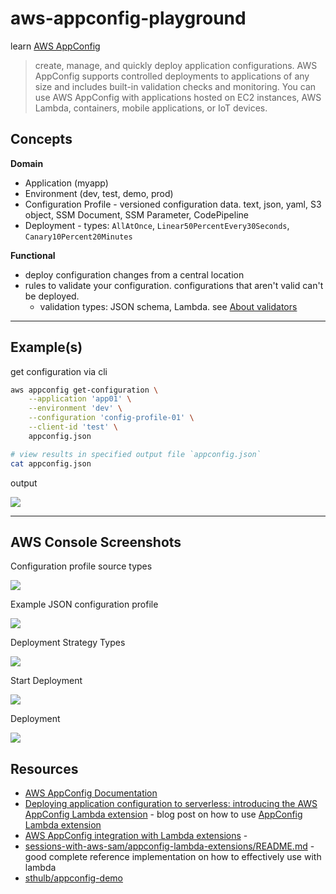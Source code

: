 # aws-appconfig-playground

learn [AWS AppConfig](https://docs.aws.amazon.com/appconfig/latest/userguide/what-is-appconfig.html)

> create, manage, and quickly deploy application configurations. AWS AppConfig supports controlled deployments to applications of any size and includes built-in validation checks and monitoring. You can use AWS AppConfig with applications hosted on EC2 instances, AWS Lambda, containers, mobile applications, or IoT devices.



## Concepts

**Domain**

* Application (myapp)
* Environment (dev, test, demo, prod)
* Configuration Profile - versioned configuration data.  text, json, yaml, S3 object, SSM Document, SSM Parameter, CodePipeline
* Deployment - types: `AllAtOnce`, `Linear50PercentEvery30Seconds`, `Canary10Percent20Minutes`

**Functional**

* deploy configuration changes from a central location
* rules to validate your configuration. configurations that aren't valid can't be deployed.
    * validation types: JSON schema, Lambda. see [About validators](https://docs.aws.amazon.com/appconfig/latest/userguide/appconfig-creating-configuration-and-profile-validators.html)


---

## Example(s)

get configuration via cli
```sh
aws appconfig get-configuration \
    --application 'app01' \
    --environment 'dev' \
    --configuration 'config-profile-01' \
    --client-id 'test' \
    appconfig.json

# view results in specified output file `appconfig.json`
cat appconfig.json
```

output

![](https://www.evernote.com/l/AAEqjn5qdblEL5J0kWjsMG2g4OkInAN-hOkB/image.png)

---

## AWS Console Screenshots


Configuration profile source types

![](https://www.evernote.com/l/AAFPtmY9U1tLhL_v42m3BOxd-jtaQ0ZYJBsB/image.png)

Example JSON configuration profile

![](https://www.evernote.com/l/AAG_2LdzxtpK6o_hfXg_hc2Q-ZfMkjGMCGkB/image.png)

Deployment Strategy Types

![](https://www.evernote.com/l/AAEujdNkJthBD7jwMEzwtF6qj0GctFCDsuoB/image.png)

Start Deployment

![](https://www.evernote.com/l/AAH80DpD0MpJILm3IYc6KpR9yPw3nt845c0B/image.png)

Deployment

![](https://www.evernote.com/l/AAGc3YJs7dhBWr2FLWxLN7yOycCdpbI2ybUB/image.png)



## Resources

* [AWS AppConfig Documentation](https://docs.aws.amazon.com/appconfig/latest/userguide/what-is-appconfig.html)
* [Deploying application configuration to serverless: introducing the AWS AppConfig Lambda extension](https://aws.amazon.com/es/blogs/mt/introducing-aws-appconfig-lambda-extension-deploying-application-configuration-serverless/) - blog post on how to use [AppConfig Lambda extension](https://docs.aws.amazon.com/appconfig/latest/userguide/appconfig-integration-lambda-extensions.html)
* [AWS AppConfig integration with Lambda extensions](https://docs.aws.amazon.com/appconfig/latest/userguide/appconfig-integration-lambda-extensions.html) -
* [sessions-with-aws-sam/appconfig-lambda-extensions/README.md](https://github.com/aws-samples/sessions-with-aws-sam/blob/master/appconfig-lambda-extensions/README.md) - good complete reference implementation on how to effectively use with lambda
* [sthulb/appconfig-demo](https://github.com/sthulb/appconfig-demo)

